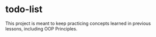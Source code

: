 # todo-list

This project is meant to keep practicing concepts learned in previous lessons, including OOP Principles.
